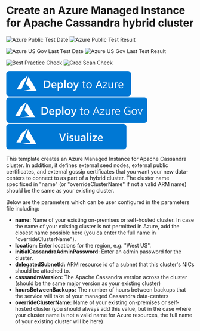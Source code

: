 # Create an Azure Managed Instance for Apache Cassandra hybrid cluster

![Azure Public Test Date](https://azurequickstartsservice.blob.core.windows.net/badges/101-cassandra-managed-instance-hybrid-cluster/PublicLastTestDate.svg)
![Azure Public Test Result](https://azurequickstartsservice.blob.core.windows.net/badges/101-cassandra-managed-instance-hybrid-cluster/PublicDeployment.svg)

![Azure US Gov Last Test Date](https://azurequickstartsservice.blob.core.windows.net/badges/101-cassandra-managed-instance-hybrid-cluster/FairfaxLastTestDate.svg)
![Azure US Gov Last Test Result](https://azurequickstartsservice.blob.core.windows.net/badges/101-cassandra-managed-instance-hybrid-cluster/FairfaxDeployment.svg)

![Best Practice Check](https://azurequickstartsservice.blob.core.windows.net/badges/101-cassandra-managed-instance-hybrid-cluster/BestPracticeResult.svg)
![Cred Scan Check](https://azurequickstartsservice.blob.core.windows.net/badges/101-cassandra-managed-instance-hybrid-cluster/CredScanResult.svg)

[![Deploy To Azure](https://raw.githubusercontent.com/Azure/azure-quickstart-templates/master/1-CONTRIBUTION-GUIDE/images/deploytoazure.svg?sanitize=true)](https://portal.azure.com/#create/Microsoft.Template/uri/https%3A%2F%2Fraw.githubusercontent.com%2FAzure%2Fazure-quickstart-templates%2Fmaster%2F101-cassandra-managed-instance-hybrid-cluster%2Fazuredeploy.json)
[![Deploy To Azure US Gov](https://raw.githubusercontent.com/Azure/azure-quickstart-templates/master/1-CONTRIBUTION-GUIDE/images/deploytoazuregov.svg?sanitize=true)](https://portal.azure.us/#create/Microsoft.Template/uri/https%3A%2F%2Fraw.githubusercontent.com%2FAzure%2Fazure-quickstart-templates%2Fmaster%2F101-cassandra-managed-instance-hybrid-cluster%2Fazuredeploy.json)
[![Visualize](https://raw.githubusercontent.com/Azure/azure-quickstart-templates/master/1-CONTRIBUTION-GUIDE/images/visualizebutton.svg?sanitize=true)](http://armviz.io/#/?load=https%3A%2F%2Fraw.githubusercontent.com%2FAzure%2Fazure-quickstart-templates%2Fmaster%2F101-cassandra-managed-instance-hybrid-cluster%2Fazuredeploy.json) 

This template creates an Azure Managed Instance for Apache Cassandra cluster. In addition, it defines external seed nodes, external public certificates, and external gossip certificates that you want your new data-centers to connect to as part of a hybrid cluster. The cluster name specificed in "name" (or "overrideClusterName" if not a valid ARM name) should be the same as your existing cluster.

Below are the parameters which can be user configured in the parameters file including:

- **name:** Name of your existing on-premises or self-hosted cluster. In case the name of your existing cluster is not permitted in Azure, add the closest name possible here (you ca enter the full name in "overrideClusterName").
- **location:** Enter locations for the region, e.g. "West US".
- **initialCassandraAdminPassword:** Enter an admin password for the cluster.
- **delegatedSubnetId:** ARM resource id of a subnet that this cluster's NICs should be attached to.
- **cassandraVersion:** The Apache Cassandra version across the cluster (should be the same major version as your existing cluster)
- **hoursBetweenBackups:** The number of hours between backups that the service will take of your managed Cassandra data-centers
- **overrideClusterName:** Name of your existing on-premises or self-hosted cluster (you should always add this value, but in the case where your cluster name is not a valid name for Azure resources, the full name of your existing cluster will be here)